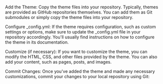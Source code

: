 Add the Theme: Copy the theme files into your repository. Typically, themes are provided as GitHub repositories themselves. You can add them as Git submodules or simply copy the theme files into your repository.

Configure _config.yml: If the theme requires configuration, such as custom settings or options, make sure to update the _config.yml file in your repository accordingly. You'll usually find instructions on how to configure the theme in its documentation.

Customize (if necessary): If you want to customize the theme, you can modify the HTML, CSS, and other files provided by the theme. You can also add your content, such as pages, posts, and images.

Commit Changes: Once you've added the theme and made any necessary customizations, commit your changes to your local repository using Git:
